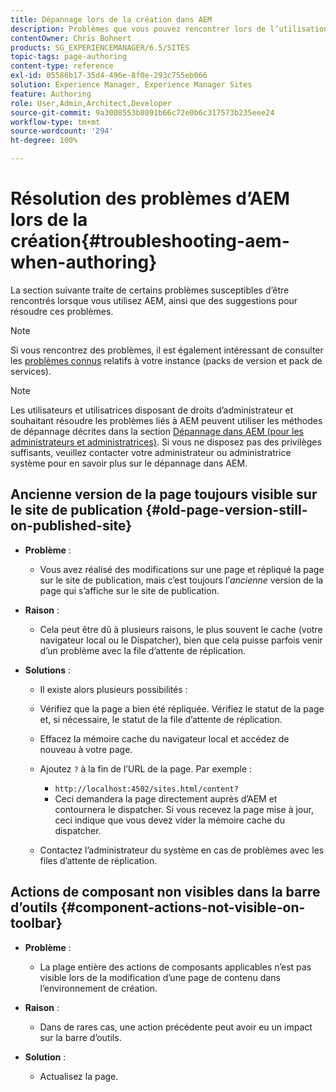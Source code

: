 ```yaml
---
title: Dépannage lors de la création dans AEM
description: Problèmes que vous pouvez rencontrer lors de l’utilisation d’AEM.
contentOwner: Chris Bohnert
products: SG_EXPERIENCEMANAGER/6.5/SITES
topic-tags: page-authoring
content-type: reference
exl-id: 05586b17-35d4-496e-8f0e-293c755eb066
solution: Experience Manager, Experience Manager Sites
feature: Authoring
role: User,Admin,Architect,Developer
source-git-commit: 9a3008553b8091b66c72e0b6c317573b235eee24
workflow-type: tm+mt
source-wordcount: '294'
ht-degree: 100%

---
```


# Résolution des problèmes d’AEM lors de la création{#troubleshooting-aem-when-authoring}

La section suivante traite de certains problèmes susceptibles d’être rencontrés lorsque vous utilisez AEM, ainsi que des suggestions pour résoudre ces problèmes.

>[!NOTE]
>
>Si vous rencontrez des problèmes, il est également intéressant de consulter les [problèmes connus](/help/release-notes/release-notes.md) relatifs à votre instance (packs de version et pack de services).

>[!NOTE]
>
>Les utilisateurs et utilisatrices disposant de droits d’administrateur et souhaitant résoudre les problèmes liés à AEM peuvent utiliser les méthodes de dépannage décrites dans la section [Dépannage dans AEM (pour les administrateurs et administratrices)](/help/sites-administering/troubleshoot.md). Si vous ne disposez pas des privilèges suffisants, veuillez contacter votre administrateur ou administratrice système pour en savoir plus sur le dépannage dans AEM.

## Ancienne version de la page toujours visible sur le site de publication {#old-page-version-still-on-published-site}

* **Problème** :

   * Vous avez réalisé des modifications sur une page et répliqué la page sur le site de publication, mais c’est toujours l’*ancienne* version de la page qui s’affiche sur le site de publication.

* **Raison** :

   * Cela peut être dû à plusieurs raisons, le plus souvent le cache (votre navigateur local ou le Dispatcher), bien que cela puisse parfois venir d’un problème avec la file d’attente de réplication.

* **Solutions** :

   * Il existe alors plusieurs possibilités :
   * Vérifiez que la page a bien été répliquée. Vérifiez le statut de la page et, si nécessaire, le statut de la file d’attente de réplication.
   * Effacez la mémoire cache du navigateur local et accédez de nouveau à votre page.
   * Ajoutez `?` à la fin de l’URL de la page. Par exemple :

      * `http://localhost:4502/sites.html/content?`
      * Ceci demandera la page directement auprès d’AEM et contournera le dispatcher. Si vous recevez la page mise à jour, ceci indique que vous devez vider la mémoire cache du dispatcher.

   * Contactez l’administrateur du système en cas de problèmes avec les files d’attente de réplication.

## Actions de composant non visibles dans la barre d’outils {#component-actions-not-visible-on-toolbar}

* **Problème** :

   * La plage entière des actions de composants applicables n’est pas visible lors de la modification d’une page de contenu dans l’environnement de création.

* **Raison** :

   * Dans de rares cas, une action précédente peut avoir eu un impact sur la barre d’outils.

* **Solution** :

   * Actualisez la page.
